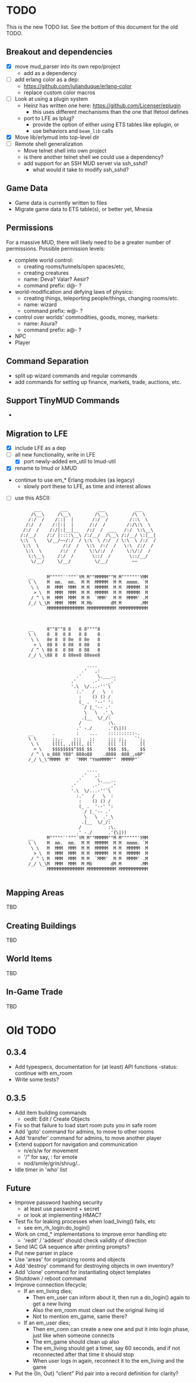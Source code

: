 TODO
====

This is the new TODO list. See the bottom of this document for the
old TODO.


Breakout and dependencies
-------------------------

* [x] move mud_parser into its own repo/project
  * add as a dependency
* [ ] add erlang color as a dep:
  * https://github.com/julianduque/erlang-color
  * replace custom color macros
* [ ] Look at using a plugin system
  * Heinz has written one here: https://github.com/Licenser/eplugin
    * this uses different mechanisms than the one that lfetool defines
  * port to LFE as lplug?
    * provide the option of either using ETS tables like eplugin, or
    * use behaviors and ``beam_lib`` calls
* [x] Move lib/erlymud into top-level dir
* [ ] Remote shell generalization
  * Move telnet shell into own project
  * is there another telnet shell we could use a dependency?
  * add support for an SSH MUD server via ssh_sshd?
    * what would it take to modify ssh_sshd?



Game Data
---------

* Game data is currently written to files
* Migrate game data to ETS table(s), or better yet, Mnesia


Permissions
-----------

For a massive MUD, there will likely need to be a greater number of
permissions. Possible permission levels:

* complete world control:
  * creating rooms/tunnels/open spaces/etc,
  * creating creatures
  * name: Deva? Valar? Aesir?
  * command prefix: d@- ?
* world-modification and defying laws of physics:
  * creating things, teleporting people/things, changing rooms/etc.
  * name: wizard
  * command prefix: w@- ?
* control over worlds' commodities, goods, money, markets:
  * name: Asura?
  * command prefix: a@- ?
* NPC
* Player


Command Separation
------------------

* split up wizard commands and regular commands
* add commands for setting up finance, markets, trade, auctions, etc.

Support TinyMUD Commands
------------------------
*

Migration to LFE
----------------

* [x] include LFE as a dep
* [ ] all new functionality, write in LFE
  * [x] port newly-added em_util to lmud-util
* [x] rename to lmud or λMUD
* continue to use em_* Erlang modules (as legacy)
  * slowly port these to LFE, as time and interest allows
* [ ] use this ASCII:
   ```
          ___       ___           ___           ___
         /\__\     /\__\         /\__\         /\  \
        /:/  /    /::|  |       /:/  /        /::\  \
       /:/  /    /:|:|  |      /:/  /        /:/\:\  \
      /:/  /    /:/|:|__|__   /:/  /  ___   /:/  \:\__\
     /:/__/    /:/ |::::\__\ /:/__/  /\__\ /:/__/ \:|__|
     \:\  \    \/__/~~/:/  / \:\  \ /:/  / \:\  \ /:/  /
      \:\  \         /:/  /   \:\  /:/  /   \:\  /:/  /
       \:\  \       /:/  /     \:\/:/  /     \:\/:/  /
        \:\__\     /:/  /       \::/  /       \::/__/
         \/__/     \/__/         \/__/         ~~


        __     M"""""`'"""`YM M""MMMMM""M M""""""'YMM
        \ \    M  mm.  mm.  M M  MMMMM  M M  mmmm. `M
         \ \   M  MMM  MMM  M M  MMMMM  M M  MMMMM  M
          > \  M  MMM  MMM  M M  MMMMM  M M  MMMMM  M
         / ^ \ M  MMM  MMM  M M  `MMM'  M M  MMMM' .M
        /_/ \_\M  MMM  MMM  M Mb       dM M       .MM
               MMMMMMMMMMMMMM MMMMMMMMMMM MMMMMMMMMMM



        __     8""8""8 8   8 8""""8
        \ \    8  8  8 8   8 8    8
         \ \   8e 8  8 8e  8 8e   8
          > \  88 8  8 88  8 88   8
         / ^ \ 88 8  8 88  8 88   8
        /_/ \_\88 8  8 88ee8 88eee8

                              ....
                            .'   ,:
                          .'      \.___..
                        .'      .-'   _.'
                        '.\  \/...-''`\
                          :.'   /   \  :
                           :    () () /
                           (_ .  '--' ':
                             / |_'-- .'
                             \   \  .'_\
                            .|__  \/_/:
                           /          :\.
                          .' -./      .'{\|))
        __       .        :    ...    ::::::::::-.
        \ \      ;;,.    ;;;   ;;     ;;; ;;,   `';,
         \ \     [[[[, ,[[[[, [['     [[[ `[[     [[
          > \    $$$$$$$$"$$$ $$      $$$  $$,    $$
         / ^ \ o_888 Y88" 888o88    .d888  888_,o8P'
        /_/ \_\"MMMM  M'  "MMM "YmmMMMM""  MMMMP"`

                              ....
                            .'   ,:
                          .'      \.___..
                        .'      .-'   _.'
                        '.\  \/...-''`\
                          :.'   /   \  :
                           :    () () /
                           (_ .  '--' ':
                             / |_'-- .'
                             \   \  .'_\
                            .|__  \/_/:
                           /          :\.
                          .' -./      .'{\|))
        __     M"""""`'"""`YM M""MMMMM""M M""""""'YMM
        \ \    M  mm.  mm.  M M  MMMMM  M M  mmmm. `M
         \ \   M  MMM  MMM  M M  MMMMM  M M  MMMMM  M
          > \  M  MMM  MMM  M M  MMMMM  M M  MMMMM  M
         / ^ \ M  MMM  MMM  M M  `MMM'  M M  MMMM' .M
        /_/ \_\M  MMM  MMM  M Mb       dM M       .MM
               MMMMMMMMMMMMMM MMMMMMMMMMM MMMMMMMMMMM


   ```

Mapping Areas
-------------

TBD


Creating Buildings
------------------

TBD


World Items
-----------

TBD


In-Game Trade
-------------

TBD




Old TODO
========


0.3.4
-----
* Add typespecs, documentation for (at least) API functions
  -status: continue with em_room
* Write some tests?


0.3.5
-----
* Add item building commands
  - oedit: Edit / Create Objects
* Fix so that failure to load start room puts you in safe room
* Add 'goto' command for admins, to move to other rooms
* Add 'transfer' command for admins, to move another player
* Extend support for navigation and communication
  - n/e/s/w for movement
  - '/" for say, : for emote
  - nod/smile/grin/shrug/..
* Idle timer in 'who' list


Future
------
* Improve password hashing security
  - at least use password + secret
  - or look at implementing HMAC?
* Test fix for leaking processes when load_living() fails, etc
  - see em_rh_login:do_login()
* Work on cmd_* implementations to improve error handling etc
  - 'redit' / 'addexit' should check validity of direction
* Send IAC GA sequence after printing prompts?
* Put new parser in place
* Use 'areas' for organizing rooms and objects
* Add 'destroy' command for destroying objects in own inventory?
* Add 'clone' command for instantiating object templates
* Shutdown / reboot command
* Improve connection lifecycle;
  - If an em_living dies;
    * Then em_user can inform about it, then run a do_login() again to get
      a new living
    * Also the em_room must clean out the original living id
    * Not to mention em_game, same there?
  - If an em_user dies;
    * Then em_conn can create a new one and put it into login phase, just
      like when someone connects
    * The em_game should clean up also
    * The em_living should get a timer, say 60 seconds, and if not reconnected
      after that time it should stop
    * When user logs in again, reconnect it to the em_living and the game
* Put the {In, Out} "client" Pid pair into a record definition for clarity?
